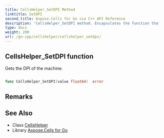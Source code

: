 ```yaml
---
title: CellsHelper_SetDPI Method 
linktitle: SetDPI
second_title: Aspose.Cells for Go via C++ API Reference
description: 'CellsHelper_SetDPI method. Encapsulates the function that represents setdpi in Go.'
type: docs
weight: 200
url: /go-cpp/cellshelper/cellshelper_setdpi/
---
```


## CellsHelper_SetDPI function

Gets the DPI of the machine.

```go

func CellsHelper_SetDPI(value float64)  error

```

## Remarks


## See Also

* Class [CellsHelper](../)
* Library [Aspose.Cells for Go](../../)
